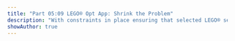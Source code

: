 ```yaml
---
title: "Part 05:09 LEGO® Opt App: Shrink the Problem"
description: "With constraints in place ensuring that selected LEGO® sets are complete, we now implement constraints limiting the search space to sets the user desires. We then observe that, while functional, this 'problem shrinking' is much faster if done via set manipulation rather than constraint imposition."
showAuthor: true
---
```

